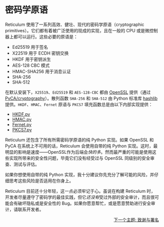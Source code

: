 # 密码学原语
Reticulum 使用了一系列高效、健壮、现代的密码学原语（cryptographic primitives）。它们都有着被广泛使用的现成的实现，且在一般的 CPU 或是微控制器上都可以运行。这些必要的原语是：

- Ed25519 用于签名
- X22519 用于 ECDH 密钥交换
- HKDF 用于密钥派生
- AES-128 CBC 模式
- HMAC-SHA256 用于消息认证
- SHA-256
- SHA-512

在默认安装下，`X25519`、`Ed25519` 和 `AES-128-CBC` 都由 [OpenSSL](https://www.openssl.org/) 提供（通过[PyCA/cryptography](https://github.com/pyca/cryptography)）。散列函数 `SHA-256` 和 `SHA-512` 由 Python 标准库 [hashlib](https://docs.python.org/3/library/hashlib.html) 提供。`HKDF`、`HMAC`、`Fernet` 原语与 `PKCS7` 填充函数总是由以下内部实现提供：

- [HKDF.py](https://github.com/markqvist/Reticulum/blob/master/RNS/Cryptography/HKDF.py)
- [HMAC.py](https://github.com/markqvist/Reticulum/blob/master/RNS/Cryptography/HMAC.py)
- [Fernet.py](https://github.com/markqvist/Reticulum/blob/master/RNS/Cryptography/Fernet.py)
- [PKCS7.py](https://github.com/markqvist/Reticulum/blob/master/RNS/Cryptography/PKCS7.py)

Reticulum 还包含了所有所需密码学原语的纯 Python 实现。如果 OpenSSL 和 PyCA 在系统上不可用的话，Reticulum 会使用自带的纯 Python 实现。这时，最明显的影响是速度——OpenSSL作为后端会*快的多*。然而最严重的可能是使用这些实现所带来的安全性问题，毕竟它们没有经受过与 OpenSSL 同级别的安全审查、测试与评估。

如果你想使用自带的纯 Python 实现，我十分建议你先充分了解可能的风险，并仔细思考这些风险是否适用在你身上。

Reticulum 目前还十分年轻，这一点必须牢记于心。虽说在构建 Reticulum 时，开发者尽量遵守了密码学的最佳实践，但它*还没有*受过外部的安全审计，而且很可能会有破坏隐私或是安全性的 Bug。如果你愿意帮忙，或是愿意赞助进行安全审计，请联系开发者。

<p align="right"><a href="credits_zh-cn.html">下一个主题: 致谢与署名</a></p>
